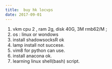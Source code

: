 ```yaml
---
title:  buy hk locvps 
date: 2017-09-01
---
```

1. vkm  cpu 2 , ram 2g, disk 40G, 3M  rmb62/M ;
2. os : linux or wondows
3.  install shadowsocksR ok
4.  lamp install not succese.
5.  vim8 for python can use.
6.  install anacona ok.
7.  learning  linux shell(bash) script.



